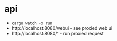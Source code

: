 # api

- `cargo watch -x run`
- http://localhost:8080/webui - see proxied web ui
- http://localhost:8080/* - run proxied request
